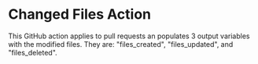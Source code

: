 # Changed Files Action

This GitHub action applies to pull requests an populates 3 output variables with the modified files. They are: "files_created", "files_updated", and "files_deleted".
